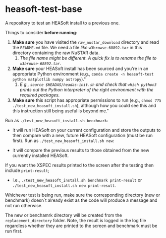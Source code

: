 # heasoft-test-base

A repository to test an HEASoft install to a previous one.

Things to consider **before running**:

1. **Make sure** you have visited the `raw_nustar_download` directory and read the `README.md` file. We need a file _like_ `w3browse-68892.tar` in this directory containing the raw NuSTAR data.
   1.  _The file name might be different. A quick fix is to rename the file to `w3browse-68892.tar`_.
2. **Make sure** your HEASoft install has been sourced and you're in an appropriate Python environment (e.g., `conda create -n heasoft-test python matplotlib numpy astropy`)."
   1. _E.g., `source $HEADAS/headas-init.sh` and check that `which python3` prints out the Python interpreter of the right environment with the required packages._
3. **Make sure** this script has appropriate permissions to run (e.g., `chmod 775 ./test_new_heasoft_install.sh`), although how you could see this and this instruction still being useful is beyond me."

Run as `./test_new_heasoft_install.sh benchmark`:  

* It will run HEASoft on your current configuration and store the outputs to then compare with a new, future HEASoft configuration (must be run first).
Run as `./test_new_heasoft_install.sh new`:

* It will compare the previous results to those obtained from the new currently installed HEASoft.
  
If you want the XSPEC results printed to the screen after the testing then include `print-result`;

* I.e., `./test_new_heasoft_install.sh benchmark print-result` or `./test_new_heasoft_install.sh new print-result`.

Whichever test is being run, make sure the corresponding directory (new or benchmark) doesn`t already exist as the code will produce a message and not run otherwise.

The new or benchamrk directory will be created from the `replacement_directory` folder.
Note, the result is logged in the log file regardless whether they are printed to the screen and benchmark must be run first.
